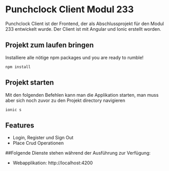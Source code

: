 # Punchclock Client Modul 233

Punchclock Client ist der Frontend, der als Abschlussprojekt für den Modul 233 entwickelt wurde. Der Client ist mit Angular und Ionic erstellt worden.

## Projekt zum laufen bringen

Installiere alle nötige npm packages und you are ready to rumble!

```shell
npm install
```

## Projekt starten
Mit den folgenden Befehlen kann man die Applikation starten, man muss aber sich noch zuvor zu den Projekt directory navigieren
```shell
ionic s
```

## Features
* Login, Register und Sign Out
* Place Crud Operationen

##Folgende Dienste stehen während der Ausführung zur Verfügung:
- Webapplikation: http://localhost:4200
